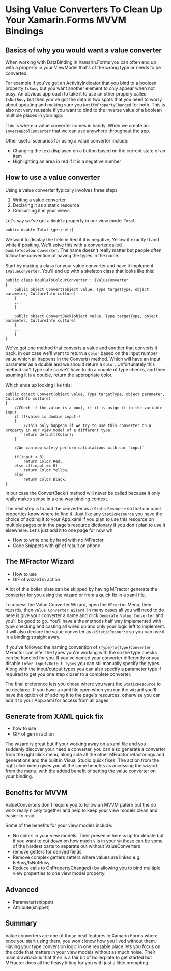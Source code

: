 # Using Value Converters To Clean Up Your Xamarin.Forms MVVM Bindings
## Basics of why you would want a value converter
When working with DataBinding in Xamarin.Forms you can often end up with a property in your ViewModel that's of the wrong type or needs to be converted. 

For example if you've got an ActivityIndicator that you bind to a boolean property `IsBusy` but you want another element to only appear when not busy. An obvious approach to take it to use an other propery called `IsNotBusy` but then you've got the data in two spots that you need to worry about updating and making sure you `NotifyPropertyChanged` for both. This is also not very reusable if you want to bind to the inverse value of a boolean multiple places in your app.

This is where a value converter comes in handy. When we create an `InverseBoolConverter` that we can use anywhere throughout the app.

Other useful scenarios for using a value converter include:
* Changing the text displayed on a button based on the current state of an item
* Highlighting an area in red if it is a negative number

 
## How to use a value converter
Using a value converter typically involves three steps
1. Writing a value converter
2. Declaring it as a static resource
3. Consuming it in your views.

Let's say we've got a `double` property in our view model `Total`.
```
public double Total {get;set;}
```

We  want to display the field in Red if it is negative, Yellow if exactly 0 and white if positing. We'll solve this with a converter called `DoubleToColourConverter`. The name doesn't really matter but people often follow the convention of having the types in the name.

Start by making a class for your value converter and have it implement `IValueConverter`. You'll end up with a skeleton class that looks like this:

```
public class DoubleToColourConverter : IValueConverter
{
    public object Convert(object value, Type targetType, object parameter, CultureInfo culture)
    {
    ...
    }

    public object ConvertBack(object value, Type targetType, object parameter, CultureInfo culture)
    {
    ...
    }
}
```

We've got one method that converts a value and another that converts it back. In our case we'll want to return a `Color` based on the input number value which all happens in the Convert() method. Which will have an input parameter as a double and we should return a `Color`. Unfortunately this method isn't type safe so we'll have to do a couple of type checks, and then asuming it is a double, return the appropriate color.

Which ends up looking like this:

```
public object Convert(object value, Type targetType, object parameter, CultureInfo culture)
{
    //Check if the value is a bool, if it is asign it to the variable input
    if (!(value is double input))
    {
        //This only happens if we try to use this converter on a property in our view model of a different type.
        return default(Color);
    }

    //We can now safely perform calculations with our `input`
    
    if(input < 0)
        return Color.Red;
    else if(input == 0)
        return Color.Yellow;
    else
        return Color.Black;
}
```

In our case the ConvertBack() method will never be called because it only really makes sense in a one way binding context.

The next step is to add the converter as a `StaticResource` so that our xaml properties know where to find it. Just like any `StaticResource` you have the choice of adding it to your App.xaml if you plan to use this resource on multiple pages or in the page's resource dictionary if you don't plan to use it elsewhere. Let's just add it to one page for now wh

 * How to write one by hand with no MFractor
 * Code Snippets with gif of result on phone
## The MFractor Wizard
 * How to use
 * GIF of wizard in action
 
 A lot of this boiler plate can be skipped by having MFractor generate the converter for you using the wizard or from a quick fix in a xaml file.
 
 To access the Value Converter Wizard, open the `MFractor` Menu, then `Wizards`, then `Value Converter Wizard`. In many cases all you will need to do here is give your converter a name and click `Generate Value Converter` and you'll be good to go. You'll have a the methods half way implemented with type checking and casting all wired up and only your logic left to implement. It will also declare the value converter as a `StaticResource` so you can use it in a binding straight away.
 
 If you've followed the naming convention of `{Type}To{Type}Converter` MFractor can infer the types you're working with the so the type checks can be handled for you. If you've named your converter differently or you disable `Infer Input/Output Types` you can stil manually specify the types. Along with the input/output types you can also specify a parameter type if required to get you one step closer to a complete converter.
 
 The final preference lets you chose where you want the `StaticResource` to be declared. If you have a xaml file open when you run the wizard you'll have the option of of adding it to the page's resources, otherwise you can add it to your App.xaml for access from all pages.
 
 
 
## Generate from XAML quick fix
 * how to use
 * GIF of gen in action
 
 The wizard is great but if your working away on a xaml file and you suddenly discover your need a converter, you can also generate a converter from the right click menu, along side all the other MFractor refactorings and generations and the built in Visual Studio quick fixes. The action from the right click menu gives you all the same benefits as accessing the wizard from the menu, with the added benefit of setting the value converter on your binding.
 
 
 
## Benefits for MVVM 
ValueConverters don't require you to follow an MVVM patern but the do work really nicely together and help to keep your view models clean and easier to read.

Some of the benefits for your view models include:
 * No colors in your view models. Their presence here is up for debate but if you want to cut down on how much `V` is in your `VM` these can be some of the hardest parts to separate out without ValueConverters
 * remove getters for derived fields
 * Remove complex getters setters where values are linked e.g. IsBusy/IsNotBusy
 * Reduce calls to OnPropertyChanged() by allowing you to bind multiple view properties to one view model property.
 
## Advanced
 * Parameter(snippet)
 * Attribute(snippet)
 
## Summary
Value converters are one of those neat features in Xamarin.Forms where once you start using them, you won't know how you lived without them. Having your type conversion logic in one reusable place lets you focus on the code that matters in your view models without as much noise. Their main drawback is that their is a fair bit of boilerplate to get started but MFractor does all the heavy lifting for you with just a little prompting.
